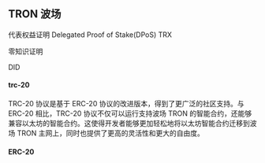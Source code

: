 ## TRON 波场

代表权益证明 Delegated Proof of Stake(DPoS)
TRX

零知识证明

DID

#### trc-20

TRC-20 协议是基于 ERC-20 协议的改进版本，得到了更广泛的社区支持。与 ERC-20 相比，TRC-20 协议不仅可以运行支持波场 TRON 的智能合约，还能够兼容以太坊的智能合约。这使得开发者能够更加轻松地将以太坊智能合约迁移到波场 TRON 主网上，同时也提供了更高的灵活性和更大的自由度。

#### ERC-20
